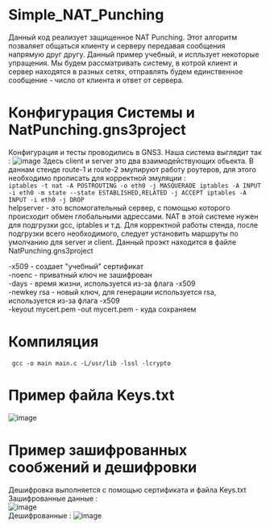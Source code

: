 # Simple_NAT_Punching
Данный код реализует защищенное NAT Punching. Этот алгоритм позваляет общаться клиенту и серверу передавая сообщения напрямую друг другу. Данный пример учебный, и испльзует некоторые упращения. Мы будем рассматривать систему, в котрой клиент и сервер находятся в разных сетях, отправлять будем единственное сообщение - число от клиента и ответ от сервера.
# Конфигурация Системы и NatPunching.gns3project
Конфигурация и тесты проводились в GNS3. Наша система выглядит так :
![image](https://github.com/denizzzzka/Simple_NAT_Punching/assets/91347518/41fa067b-87c0-4680-a929-fc509444b73f)
Здесь client и server это два взаимодействующих обьекта. В даннам стенде route-1 и route-2 эмулируют работу роутеров, для этого необходимо прописать для корректной эмуляции :  
`iptables -t nat -A POSTROUTING -o eth0 -j MASQUERADE
iptables -A INPUT -i eth0 -m state --state ESTABLISHED,RELATED -j ACCEPT
iptables -A INPUT -i eth0 -j DROP`  
helpserver - это вспомогательный сервер, с помощью которого происходит обмен глобальными адрессами. NAT в этой системе нужен для подгрузки gcc, iptables и т.д.
Для корректной работы стенда, после подгрузки всего необходимого, следует установить маршруты по умолчанию для server и client. Данный проэкт находится в файле NatPunching.gns3project 

-x509 - создает "учебный" сертификат  
-noenc - приватный ключ не зашифрован  
-days - время жизни, используется из-за флага -x509  
-newkey rsa - новый ключ, для генерации используется rsa, используется из-за флага -x509  
-keyout mycert.pem -out mycert.pem - куда сохраняем  
# Компиляция  
` gcc -o main main.c -L/usr/lib -lssl -lcrypto`  
# Пример файла Keys.txt  
![image](https://github.com/denizzzzka/SSL-client-server/assets/91347518/9f3a2bec-5c2c-4753-852d-74aab5e19ab5)  
# Пример зашифрованных сообжений и дешифровки  
Дешифровка выполняется с помощью сертификата и файла Keys.txt  
Зашифрованные данные :  
![image](https://github.com/denizzzzka/SSL-client-server/assets/91347518/cf5cb6e7-bd1d-408e-bd12-12868e1d7b31)  
Дешифрованные : 
![image](https://github.com/denizzzzka/SSL-client-server/assets/91347518/a732ef9c-1b57-4896-9a62-e6a437680776)
